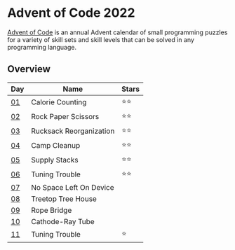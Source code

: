 # Advent of Code 2022

[Advent of Code](https://adventofcode.com/2022) is an annual Advent calendar of small programming puzzles for a variety
of skill sets and skill levels that can be solved in any programming language.

## Overview

| Day                                        | Name                    | Stars |
|--------------------------------------------|-------------------------|-------|
| [01](https://adventofcode.com/2022/day/1)  | Calorie Counting        | ⭐⭐    |
| [02](https://adventofcode.com/2022/day/2)  | Rock Paper Scissors     | ⭐⭐    |
| [03](https://adventofcode.com/2022/day/3)  | Rucksack Reorganization | ⭐⭐    |
| [04](https://adventofcode.com/2022/day/4)  | Camp Cleanup            | ⭐⭐    |
| [05](https://adventofcode.com/2022/day/5)  | Supply Stacks           | ⭐⭐    |
| [06](https://adventofcode.com/2022/day/6)  | Tuning Trouble          | ⭐⭐    |
| [07](https://adventofcode.com/2022/day/7)  | No Space Left On Device |       |
| [08](https://adventofcode.com/2022/day/8)  | Treetop Tree House      |       |
| [09](https://adventofcode.com/2022/day/9)  | Rope Bridge             |       |
| [10](https://adventofcode.com/2022/day/10) | Cathode-Ray Tube        |       |
| [11](https://adventofcode.com/2022/day/11) | Tuning Trouble          | ⭐     |
